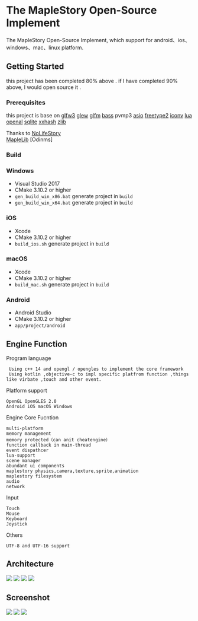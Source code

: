 # The MapleStory Open-Source Implement

The MapleStory Open-Source Implement, which support for android、ios、windows、mac、linux platform.

## Getting Started

this project has been completed 80% above . if I have completed 90% above, I would open source it .

### Prerequisites

this project is base on [glfw3](https://github.com/glfw/glfw) [glew](https://github.com/nigels-com/glew) [glfm](https://github.com/brackeen/glfm) [bass](http://www.un4seen.com/) pvmp3 [asio](http://think-async.com/Asio) [freetype2](https://www.freetype.org/) [iconv](http://www.gnu.org/software/libiconv/) [lua](http://www.lua.org/) [openal](www.openal.org/
) [sqlite](https://www.sqlite.org/) [xxhash](https://github.com/Cyan4973/xxHash) [zlib](www.zlib.net/
) 

Thanks to [NoLifeStory](https://github.com/NoLifeDev/NoLifeStory)  
 [MapleLib](https://github.com/haha01haha01/MapleLib)
 [Odinms]
 

### Build

### Windows
* Visual Studio 2017
* CMake 3.10.2 or higher
* `gen_build_win_x86.bat` generate project in `build`
* `gen_build_win_x64.bat` generate project in `build`

### iOS
* Xcode
* CMake 3.10.2 or higher
* `build_ios.sh` generate project in `build`

### macOS
* Xcode
* CMake 3.10.2 or higher
* `build_mac.sh` generate project in `build`

### Android
* Android Studio
* CMake 3.10.2 or higher
* `app/project/android`

## Engine Function

Program language 
```
 Using c++ 14 and opengl / opengles to implement the core framework 
 Using kotlin ,objective-c to impl specific platfrom function ,things like virbate ,touch and other event.
```

Platform support 
```
OpenGL OpenGLES 2.0
Android iOS macOS Windows
```

Engine Core Fucntion
```
multi-platform
memory management 
memory protected（can anit cheatengine）
function callback in main-thread
event dispathcer
lua-support 
scene manager
abundant ui components
maplestory physics,camera,texture,sprite,animation
maplestory filesystem
audio 
network
```

Input
```
Touch
Mouse
Keyboard
Joystick
```
Others
```
UTF-8 and UTF-16 support

```

## Architecture
![](https://github.com/flwmxd/flwmxd.github.io/blob/master/img/1.png)
![](https://github.com/flwmxd/flwmxd.github.io/blob/master/img/audio.png)
![](https://github.com/flwmxd/flwmxd.github.io/blob/master/img/event.png)
![](https://github.com/flwmxd/flwmxd.github.io/blob/master/img/window.png)

## Screenshot

![](https://github.com/flwmxd/flwmxd.github.io/blob/master/img/login.jpg)
![](https://github.com/flwmxd/flwmxd.github.io/blob/master/img/charselect.jpg)
![](https://github.com/flwmxd/flwmxd.github.io/blob/master/img/game.jpg)



